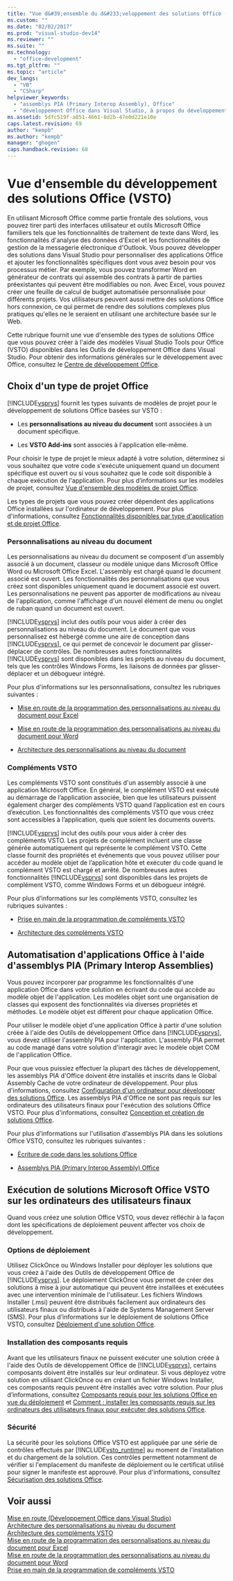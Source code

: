 ```yaml
---
title: "Vue d&#39;ensemble du d&#233;veloppement des solutions Office (VSTO)"
ms.custom: ""
ms.date: "02/02/2017"
ms.prod: "visual-studio-dev14"
ms.reviewer: ""
ms.suite: ""
ms.technology: 
  - "office-development"
ms.tgt_pltfrm: ""
ms.topic: "article"
dev_langs: 
  - "VB"
  - "CSharp"
helpviewer_keywords: 
  - "assemblys PIA (Primary Interop Assembly), Office"
  - "développement Office dans Visual Studio, à propos du développement de solutions"
ms.assetid: 5dfc519f-a851-4661-8d2b-47e0d221e10e
caps.latest.revision: 69
author: "kempb"
ms.author: "kempb"
manager: "ghogen"
caps.handback.revision: 68
---
```

# Vue d&#39;ensemble du d&#233;veloppement des solutions Office (VSTO)
  En utilisant Microsoft Office comme partie frontale des solutions, vous pouvez tirer parti des interfaces utilisateur et outils Microsoft Office familiers tels que les fonctionnalités de traitement de texte dans Word, les fonctionnalités d'analyse des données d'Excel et les fonctionnalités de gestion de la messagerie électronique d'Outlook. Vous pouvez développer des solutions dans Visual Studio pour personnaliser des applications Office et ajouter les fonctionnalités spécifiques dont vous avez besoin pour vos processus métier. Par exemple, vous pouvez transformer Word en générateur de contrats qui assemble des contrats à partir de parties préexistantes qui peuvent être modifiables ou non. Avec Excel, vous pouvez créer une feuille de calcul de budget automatisée personnalisée pour différents projets. Vos utilisateurs peuvent aussi mettre des solutions Office hors connexion, ce qui permet de rendre des solutions complexes plus pratiques qu'elles ne le seraient en utilisant une architecture basée sur le Web.  
  
 Cette rubrique fournit une vue d'ensemble des types de solutions Office que vous pouvez créer à l'aide des modèles Visual Studio Tools pour Office \(VSTO\) disponibles dans les Outils de développement Office dans Visual Studio. Pour obtenir des informations générales sur le développement avec Office, consultez le [Centre de développement Office](https://dev.office.com/).  
  
## Choix d'un type de projet Office  
 [!INCLUDE[vsprvs](../sharepoint/includes/vsprvs-md.md)] fournit les types suivants de modèles de projet pour le développement de solutions Office basées sur VSTO :  
  
-   Les **personnalisations au niveau du document** sont associées à un document spécifique.  
  
-   Les **VSTO Add\-ins** sont associés à l'application elle\-même.  
  
 Pour choisir le type de projet le mieux adapté à votre solution, déterminez si vous souhaitez que votre code s'exécute uniquement quand un document spécifique est ouvert ou si vous souhaitez que le code soit disponible à chaque exécution de l'application. Pour plus d’informations sur les modèles de projet, consultez [Vue d'ensemble des modèles de projet Office](../vsto/office-project-templates-overview.md).  
  
 Les types de projets que vous pouvez créer dépendent des applications Office installées sur l'ordinateur de développement. Pour plus d'informations, consultez [Fonctionnalités disponibles par type d'application et de projet Office](../vsto/features-available-by-office-application-and-project-type.md).  
  
### Personnalisations au niveau du document  
 Les personnalisations au niveau du document se composent d'un assembly associé à un document, classeur ou modèle unique dans Microsoft Office Word ou Microsoft Office Excel. L'assembly est chargé quand le document associé est ouvert. Les fonctionnalités des personnalisations que vous créez sont disponibles uniquement quand le document associé est ouvert. Les personnalisations ne peuvent pas apporter de modifications au niveau de l'application, comme l'affichage d'un nouvel élément de menu ou onglet de ruban quand un document est ouvert.  
  
 [!INCLUDE[vsprvs](../sharepoint/includes/vsprvs-md.md)] inclut des outils pour vous aider à créer des personnalisations au niveau du document. Le document que vous personnalisez est hébergé comme une aire de conception dans [!INCLUDE[vsprvs](../sharepoint/includes/vsprvs-md.md)], ce qui permet de concevoir le document par glisser\-déplacer de contrôles. De nombreuses autres fonctionnalités [!INCLUDE[vsprvs](../sharepoint/includes/vsprvs-md.md)] sont disponibles dans les projets au niveau du document, tels que les contrôles Windows Forms, les liaisons de données par glisser\-déplacer et un débogueur intégré.  
  
 Pour plus d'informations sur les personnalisations, consultez les rubriques suivantes :  
  
-   [Mise en route de la programmation des personnalisations au niveau du document pour Excel](../vsto/getting-started-programming-document-level-customizations-for-excel.md)  
  
-   [Mise en route de la programmation des personnalisations au niveau du document pour Word](../vsto/getting-started-programming-document-level-customizations-for-word.md)  
  
-   [Architecture des personnalisations au niveau du document](../vsto/architecture-of-document-level-customizations.md)  
  
### Compléments VSTO  
 Les compléments VSTO sont constitués d'un assembly associé à une application Microsoft Office. En général, le complément VSTO est exécuté au démarrage de l’application associée, bien que les utilisateurs puissent également charger des compléments VSTO quand l’application est en cours d’exécution. Les fonctionnalités des compléments VSTO que vous créez sont accessibles à l’application, quels que soient les documents ouverts.  
  
 [!INCLUDE[vsprvs](../sharepoint/includes/vsprvs-md.md)] inclut des outils pour vous aider à créer des compléments VSTO. Les projets de complément incluent une classe générée automatiquement qui représente le complément VSTO. Cette classe fournit des propriétés et événements que vous pouvez utiliser pour accéder au modèle objet de l’application hôte et exécuter du code quand le complément VSTO est chargé et arrêté. De nombreuses autres fonctionnalités [!INCLUDE[vsprvs](../sharepoint/includes/vsprvs-md.md)] sont disponibles dans les projets de complément VSTO, comme Windows Forms et un débogueur intégré.  
  
 Pour plus d’informations sur les compléments VSTO, consultez les rubriques suivantes :  
  
-   [Prise en main de la programmation de compléments VSTO](../vsto/getting-started-programming-vsto-add-ins.md)  
  
-   [Architecture des compléments VSTO](../vsto/architecture-of-vsto-add-ins.md)  
  
## Automatisation d'applications Office à l'aide d'assemblys PIA \(Primary Interop Assemblies\)  
 Vous pouvez incorporer par programme les fonctionnalités d'une application Office dans votre solution en écrivant du code qui accède au modèle objet de l'application. Les modèles objet sont une organisation de classes qui exposent des fonctionnalités via diverses propriétés et méthodes. Le modèle objet est différent pour chaque application Office.  
  
 Pour utiliser le modèle objet d'une application Office à partir d'une solution créée à l'aide des Outils de développement Office dans [!INCLUDE[vsprvs](../sharepoint/includes/vsprvs-md.md)], vous devez utiliser l'assembly PIA pour l'application. L'assembly PIA permet au code managé dans votre solution d'interagir avec le modèle objet COM de l'application Office.  
  
 Pour que vous puissiez effectuer la plupart des tâches de développement, les assemblys PIA d'Office doivent être installés et inscrits dans le Global Assembly Cache de votre ordinateur de développement. Pour plus d'informations, consultez [Configuration d'un ordinateur pour développer des solutions Office](../vsto/configuring-a-computer-to-develop-office-solutions.md). Les assemblys PIA d'Office ne sont pas requis sur les ordinateurs des utilisateurs finaux pour l'exécution des solutions Office VSTO. Pour plus d'informations, consultez [Conception et création de solutions Office](../vsto/designing-and-creating-office-solutions.md).  
  
 Pour plus d'informations sur l'utilisation d'assemblys PIA dans les solutions Office VSTO, consultez les rubriques suivantes :  
  
-   [Écriture de code dans les solutions Office](../vsto/writing-code-in-office-solutions.md)  
  
-   [Assemblys PIA &#40;Primary Interop Assembly&#41; Office](../vsto/office-primary-interop-assemblies.md)  
  
## Exécution de solutions Microsoft Office VSTO sur les ordinateurs des utilisateurs finaux  
 Quand vous créez une solution Office VSTO, vous devez réfléchir à la façon dont les spécifications de déploiement peuvent affecter vos choix de développement.  
  
### Options de déploiement  
 Utilisez ClickOnce ou Windows Installer pour déployer les solutions que vous créez à l'aide des Outils de développement Office de [!INCLUDE[vsprvs](../sharepoint/includes/vsprvs-md.md)]. Le déploiement ClickOnce vous permet de créer des solutions à mise à jour automatique qui peuvent être installées et exécutées avec une intervention minimale de l'utilisateur. Les fichiers Windows Installer \(.msi\) peuvent être distribués facilement aux ordinateurs des utilisateurs finaux ou distribués à l'aide de Systems Management Server \(SMS\). Pour plus d’informations sur le déploiement de solutions Office VSTO, consultez [Déploiement d'une solution Office](../vsto/deploying-an-office-solution.md).  
  
### Installation des composants requis  
 Avant que les utilisateurs finaux ne puissent exécuter une solution créée à l'aide des Outils de développement Office de [!INCLUDE[vsprvs](../sharepoint/includes/vsprvs-md.md)], certains composants doivent être installés sur leur ordinateur. Si vous déployez votre solution en utilisant ClickOnce ou en créant un fichier Windows Installer, ces composants requis peuvent être installés avec votre solution. Pour plus d’informations, consultez [Composants requis pour les solutions Office en vue du déploiement](http://msdn.microsoft.com/fr-fr/9f672809-43a3-40a1-9057-397ce3b5126e) et [Comment : installer les composants requis sur les ordinateurs des utilisateurs finaux pour exécuter des solutions Office](http://msdn.microsoft.com/fr-fr/74dd2c52-838f-4abf-b2b4-4d7b0c2a0a98).  
  
### Sécurité  
 La sécurité pour les solutions Office VSTO est appliquée par une série de contrôles effectués par [!INCLUDE[vsto_runtime](../vsto/includes/vsto-runtime-md.md)] au moment de l'installation et du chargement de la solution. Ces contrôles permettent notamment de vérifier si l'emplacement du manifeste de déploiement ou le certificat utilisé pour signer le manifeste est approuvé. Pour plus d'informations, consultez [Sécurisation des solutions Office](../vsto/securing-office-solutions.md).  
  
## Voir aussi  
 [Mise en route &#40;Développement Office dans Visual Studio&#41;](../vsto/getting-started-office-development-in-visual-studio.md)   
 [Architecture des personnalisations au niveau du document](../vsto/architecture-of-document-level-customizations.md)   
 [Architecture des compléments VSTO](../vsto/architecture-of-vsto-add-ins.md)   
 [Mise en route de la programmation des personnalisations au niveau du document pour Excel](../vsto/getting-started-programming-document-level-customizations-for-excel.md)   
 [Mise en route de la programmation des personnalisations au niveau du document pour Word](../vsto/getting-started-programming-document-level-customizations-for-word.md)   
 [Prise en main de la programmation de compléments VSTO](../vsto/getting-started-programming-vsto-add-ins.md)  
  
  